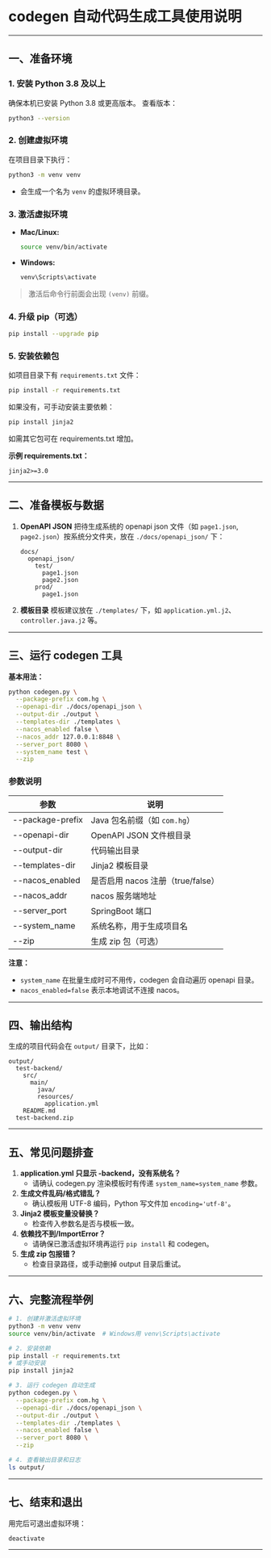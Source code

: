 # codegen 自动代码生成工具使用说明

------

## 一、准备环境

### 1. 安装 Python 3.8 及以上

确保本机已安装 Python 3.8 或更高版本。
查看版本：

```bash
python3 --version
```

### 2. 创建虚拟环境

在项目目录下执行：

```bash
python3 -m venv venv
```

- 会生成一个名为 `venv` 的虚拟环境目录。

### 3. 激活虚拟环境

- **Mac/Linux:**

  ```bash
  source venv/bin/activate
  ```

- **Windows:**

  ```bash
  venv\Scripts\activate
  ```

> 激活后命令行前面会出现 `(venv)` 前缀。

### 4. 升级 pip（可选）

```bash
pip install --upgrade pip
```

### 5. 安装依赖包

如项目目录下有 `requirements.txt` 文件：

```bash
pip install -r requirements.txt
```

如果没有，可手动安装主要依赖：

```bash
pip install jinja2
```

如需其它包可在 requirements.txt 增加。

**示例 requirements.txt：**

```
jinja2>=3.0
```

------

## 二、准备模板与数据

1. **OpenAPI JSON**
   把待生成系统的 openapi json 文件（如 `page1.json`, `page2.json`）按系统分文件夹，放在 `./docs/openapi_json/` 下：

   ```
   docs/
     openapi_json/
       test/
         page1.json
         page2.json
       prod/
         page1.json
   ```

2. **模板目录**
   模板建议放在 `./templates/` 下，如 `application.yml.j2`、`controller.java.j2` 等。

------

## 三、运行 codegen 工具

**基本用法：**

```bash
python codegen.py \
  --package-prefix com.hg \
  --openapi-dir ./docs/openapi_json \
  --output-dir ./output \
  --templates-dir ./templates \
  --nacos_enabled false \
  --nacos_addr 127.0.0.1:8848 \
  --server_port 8080 \
  --system_name test \
  --zip
```

### 参数说明

| 参数             | 说明                              |
| ---------------- | --------------------------------- |
| --package-prefix | Java 包名前缀（如 `com.hg`）      |
| --openapi-dir    | OpenAPI JSON 文件根目录           |
| --output-dir     | 代码输出目录                      |
| --templates-dir  | Jinja2 模板目录                   |
| --nacos_enabled  | 是否启用 nacos 注册（true/false） |
| --nacos_addr     | nacos 服务端地址                  |
| --server_port    | SpringBoot 端口                   |
| --system_name    | 系统名称，用于生成项目名          |
| --zip            | 生成 zip 包（可选）               |

**注意：**

- `system_name` 在批量生成时可不用传，codegen 会自动遍历 openapi 目录。
- `nacos_enabled=false` 表示本地调试不连接 nacos。

------

## 四、输出结构

生成的项目代码会在 `output/` 目录下，比如：

```
output/
  test-backend/
    src/
      main/
        java/
        resources/
          application.yml
    README.md
  test-backend.zip
```

------

## 五、常见问题排查

1. **application.yml 只显示 -backend，没有系统名？**
   - 请确认 codegen.py 渲染模板时有传递 `system_name=system_name` 参数。
2. **生成文件乱码/格式错乱？**
   - 确认模板用 UTF-8 编码，Python 写文件加 `encoding='utf-8'`。
3. **Jinja2 模板变量没替换？**
   - 检查传入参数名是否与模板一致。
4. **依赖找不到/ImportError？**
   - 请确保已激活虚拟环境再运行 `pip install` 和 codegen。
5. **生成 zip 包报错？**
   - 检查目录路径，或手动删掉 output 目录后重试。

------

## 六、完整流程举例

```bash
# 1. 创建并激活虚拟环境
python3 -m venv venv
source venv/bin/activate  # Windows用 venv\Scripts\activate

# 2. 安装依赖
pip install -r requirements.txt
# 或手动安装
pip install jinja2

# 3. 运行 codegen 自动生成
python codegen.py \
  --package-prefix com.hg \
  --openapi-dir ./docs/openapi_json \
  --output-dir ./output \
  --templates-dir ./templates \
  --nacos_enabled false \
  --server_port 8080 \
  --zip

# 4. 查看输出目录和日志
ls output/
```

------

## 七、结束和退出

用完后可退出虚拟环境：

```bash
deactivate
```

------

